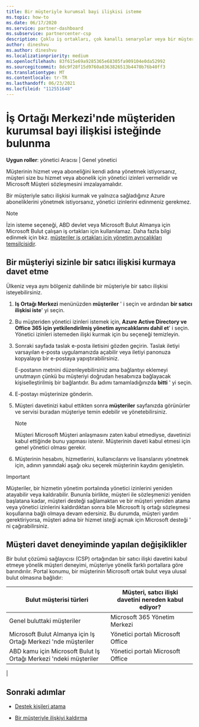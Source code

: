 ```yaml
---
title: Bir müşteriyle kurumsal bayi ilişkisi isteme
ms.topic: how-to
ms.date: 06/17/2020
ms.service: partner-dashboard
ms.subservice: partnercenter-csp
description: Çoklu iş ortakları, çok kanallı senaryolar veya bir müşterinin Temsilcili yönetici ayrıcalıklarına geri yüklenmesi gerekiyorsa bir müşteriyle ilişki isteyin.
author: dineshvu
ms.author: dineshvu
ms.localizationpriority: medium
ms.openlocfilehash: 83f615e69a9285365e68305fa909104e0da52992
ms.sourcegitcommit: 8dc9f28f15d9760a8363826513b4470b76b40ff3
ms.translationtype: MT
ms.contentlocale: tr-TR
ms.lasthandoff: 06/23/2021
ms.locfileid: "112551648"
---
```

# <a name="how-to-request-a-reseller-relationship-from-a-customer-in-partner-center"></a>İş Ortağı Merkezi'nde müşteriden kurumsal bayi ilişkisi isteğinde bulunma

**Uygun roller**: yönetici Aracısı | Genel yönetici

Müşterinin hizmet veya aboneliğini kendi adına yönetmek istiyorsanız, müşteri size bu hizmet veya abonelik için yönetici izinleri vermelidir ve Microsoft Müşteri sözleşmesini imzalayamalıdır.

Bir müşteriyle satıcı ilişkisi kurmak ve yalnızca sağladığınız Azure aboneliklerini yönetmek istiyorsanız, yönetici izinlerini edinmeniz gerekmez.

>[!NOTE] 
>İzin isteme seçeneği, ABD devlet veya Microsoft Bulut Almanya için Microsoft Bulut çalışan iş ortakları için kullanılamaz. Daha fazla bilgi edinmek için bkz. [müşteriler iş ortakları için yönetim ayrıcalıkları temsilcisidir](customers-revoke-admin-privileges.md).

## <a name="invite-a-customer-to-establish-a-reseller-relationship-with-you"></a>Bir müşteriyi sizinle bir satıcı ilişkisi kurmaya davet etme

Ülkeniz veya aynı bölgeniz dahilinde bir müşteriyle bir satıcı ilişkisi isteyebilirsiniz.

1. **Iş Ortağı Merkezi** menünüzden **müşteriler** ' i seçin ve ardından **bir satıcı ilişkisi iste**' yi seçin.

2. Bu müşteriden yönetici izinleri istemek için, **Azure Active Directory ve Office 365 için yetkilendirilmiş yönetim ayrıcalıklarını dahil et**' i seçin. Yönetici izinleri istemeden ilişki kurmak için bu seçeneği temizleyin.

3. Sonraki sayfada taslak e-posta iletisini gözden geçirin. Taslak iletiyi varsayılan e-posta uygulamanızda açabilir veya iletiyi panonuza kopyalayıp bir e-postaya yapıştırabilirsiniz.

   E-postanın metnini düzenleyebilirsiniz ama bağlantıyı eklemeyi unutmayın çünkü bu müşteriyi doğrudan hesabınıza bağlayacak kişiselleştirilmiş bir bağlantıdır. Bu adımı tamamladığınızda **bitti** ' yi seçin.

4. E-postayı müşterinize gönderin.

5. Müşteri davetinizi kabul ettikten sonra **müşteriler** sayfanızda görünürler ve servisi buradan müşteriye temin edebilir ve yönetebilirsiniz.

   > [!NOTE]
   > Müşteri Microsoft Müşteri anlaşmasını zaten kabul etmediyse, davetinizi kabul ettiğinde bunu yapması istenir. Müşterinin daveti kabul etmesi için genel yönetici olması gerekir.

6. Müşterinin hesabını, hizmetlerini, kullanıcılarını ve lisanslarını yönetmek için, adının yanındaki aşağı oku seçerek müşterinin kaydını genişletin.

> [!IMPORTANT]  
> Müşteriler, bir hizmetin yönetim portalında yönetici izinlerini yeniden atayabilir veya kaldırabilir. Bununla birlikte, müşteri ile sözleşmenizi yeniden başlatana kadar, müşteri desteği sağlamaktan ve bir müşteri yeniden atama veya yönetici izinlerini kaldırdıktan sonra bile Microsoft Iş ortağı sözleşmesi koşullarına bağlı olmaya devam edersiniz. Bu durumda, müşteri yardım gerektiriyorsa, müşteri adına bir hizmet isteği açmak için Microsoft desteği ' ni çağırabilirsiniz.

## <a name="changes-to-the-customer-invitation-experience"></a>Müşteri davet deneyiminde yapılan değişiklikler

Bir bulut çözümü sağlayıcısı (CSP) ortağından bir satıcı ilişki davetini kabul etmeye yönelik müşteri deneyimi, müşteriye yönelik farklı portallara göre barındırılır. Portal konumu, bir müşterinin Microsoft ortak bulut veya ulusal bulut olmasına bağlıdır:

|Bulut müşterisi türleri  | Müşteri, satıcı ilişki davetini nereden kabul ediyor? |
|---------|---------
| Genel buluttaki müşteriler | Microsoft 365 Yönetim Merkezi |
| Microsoft Bulut Almanya için Iş Ortağı Merkezi 'nde müşteriler | Yönetici portalı Microsoft Office |
| ABD kamu için Microsoft Bulut Iş Ortağı Merkezi 'ndeki müşteriler | Yönetici portalı Microsoft Office |
|

## <a name="next-steps"></a>Sonraki adımlar

- [Destek kişileri atama](assign-support-contacts.md)

- [Bir müşteriyle ilişkiyi kaldırma](remove-a-relationship.md)
